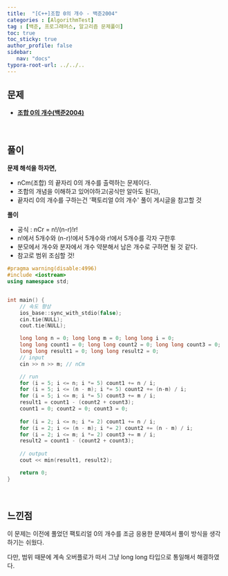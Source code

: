 ```yaml
---
title:  "[C++]조합 0의 개수 - 백준2004"
categories : [AlgorithmTest]
tag : [백준, 프로그래머스, 알고리즘 문제풀이]
toc: true
toc_sticky: true
author_profile: false
sidebar:
   nav: "docs"
typora-root-url: ../../..
---
```




## 문제

* **[조합 0의 개수(백준2004)](https://www.acmicpc.net/problem/2004)**

<br>

## 풀이

**문제 해석을 하자면,**

* nCm(조합) 의 끝자리 0의 개수를 출력하는 문제이다.
* 조합의 개념을 이해하고 있어야하고(공식만 알아도 된다),
* 끝자리 0의 개수를 구하는건 '팩토리얼 0의 개수' 풀이 게시글을 참고할 것



**풀이**

* 공식 : nCr = n!/(n-r)!r!
* n!에서 5개수와 (n-r)!에서 5개수와 r!에서 5개수를 각자 구한후
* 분모에서 개수와 분자에서 개수 약분해서 남은 개수로 구하면 될 것 같다.
* 참고로 범위 조심할 것!




```c++
#pragma warning(disable:4996)
#include <iostream>
using namespace std;


int main() {
	// 속도 향상
	ios_base::sync_with_stdio(false);
	cin.tie(NULL); 
	cout.tie(NULL);

	long long n = 0; long long m = 0; long long i = 0;
	long long count1 = 0; long long count2 = 0; long long count3 = 0;
	long long result1 = 0; long long result2 = 0;
	// input
	cin >> n >> m; // nCm

	// run
	for (i = 5; i <= n; i *= 5) count1 += n / i;
	for (i = 5; i <= (n - m); i *= 5) count2 += (n-m) / i;
	for (i = 5; i <= m; i *= 5) count3 += m / i;
	result1 = count1 - (count2 + count3);
	count1 = 0; count2 = 0; count3 = 0;
	
	for (i = 2; i <= n; i *= 2) count1 += n / i;
	for (i = 2; i <= (n - m); i *= 2) count2 += (n - m) / i;
	for (i = 2; i <= m; i *= 2) count3 += m / i;
	result2 = count1 - (count2 + count3);
	
	// output
	cout << min(result1, result2);

	return 0;
}
```

<br>

## 느낀점

이 문제는 이전에 풀었던 팩토리얼 0의 개수를 조금 응용한 문제여서 풀이 방식을 생각하기는 쉬웠다.

다만, 범위 때문에 계속 오버플로가 떠서 그냥 long long 타입으로 통일해서 해결하였다.
